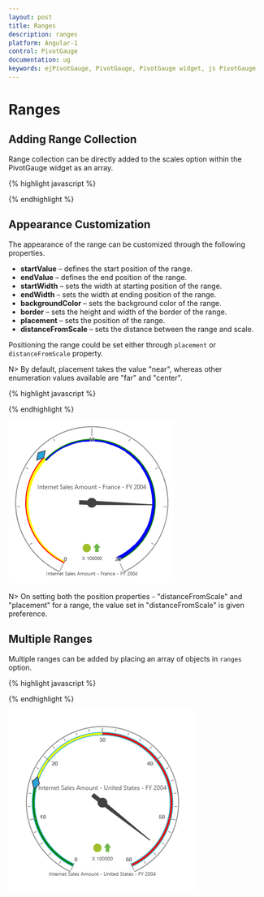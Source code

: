 ```yaml
---
layout: post
title: Ranges
description: ranges
platform: Angular-1
control: PivotGauge
documentation: ug
keywords: ejPivotGauge, PivotGauge, PivotGauge widget, js PivotGauge 
---
```


# Ranges

## Adding Range Collection

Range collection can be directly added to the scales option within the PivotGauge widget as an array.

{% highlight javascript %}

<div ng-controller="PivotGaugeCtrl">
    <div id="PivotGauge1" ej-pivotgauge e-scales="scales" />
</div>
<script>
    var scale= [{
        //..
        showRanges: true,
        ranges: [{
            distanceFromScale: 10
        }]
    }];
    angular.module('PivotGaugeApp', ['ejangular']).controller('PivotGaugeCtrl', function ($scope) {
        //..
        $scope.scales = scale;
    });
</script>

{% endhighlight %}

## Appearance Customization

The appearance of the range can be customized through the following properties.

* **startValue** – defines the start position of the range.
* **endValue** – defines the end position of the range.
* **startWidth** – sets the width at starting position of the range.
* **endWidth** – sets the width at ending position of the range.
* **backgroundColor** – sets the background color of the range.
* **border** – sets the height and width of the border of the range.
* **placement** – sets the position of the range.
* **distanceFromScale** – sets the distance between the range and scale.

Positioning the range could be set either through `placement` or `distanceFromScale` property. 

N> By default, placement takes the value "near", whereas other enumeration values available are "far" and "center".

{% highlight javascript %}

<script>
    var scale= [{
        //..
        showRanges: true,
        ranges: [{
            startValue: 20,
            endValue: 50,
            startWidth: 2,
            endWidth: 6,
            backgroundColor: "yellow",
            border: {
                color: "red",
                width: 2
            },
            distanceFromScale: 20
        },{
            startValue: 50,
            endValue: 100,
            startWidth: 2,
            endWidth: 7,
            backgroundColor: "blue",
            border: {
                color: "green",
                width: 2
            },
            placement: "near",
        }]
    }];
    angular.module('PivotGaugeApp', ['ejangular']).controller('PivotGaugeCtrl', function ($scope) {
        //..
        $scope.scales = scale;
    });
</script>

{% endhighlight %}

![](Ranges_images/AppearanceCustomization.png) 

N> On setting both the position properties - "distanceFromScale" and "placement" for a range, the value set in "distanceFromScale" is given preference.

## Multiple Ranges 
Multiple ranges can be added by placing an array of objects in `ranges` option.

{% highlight javascript %}

<script>
    var scale= [{
        //..
        showRanges: true,
        ranges: [{
            startValue: 0,
            endValue: 10,
            backgroundColor: "Green",
            distanceFromScale: -5
        },{
            startValue: 10,
            endValue: 30,
            backgroundColor: "yellow",
            distanceFromScale: -5
        },{
            startValue: 30,
            endValue: 50,
            backgroundColor: "red",
            distanceFromScale: -5
        }]
    }];
    angular.module('PivotGaugeApp', ['ejangular']).controller('PivotGaugeCtrl', function ($scope) {
        //..
        $scope.scales = scale;
    });
</script>

{% endhighlight %}

![](Ranges_images/MultipleRanges.png) 
